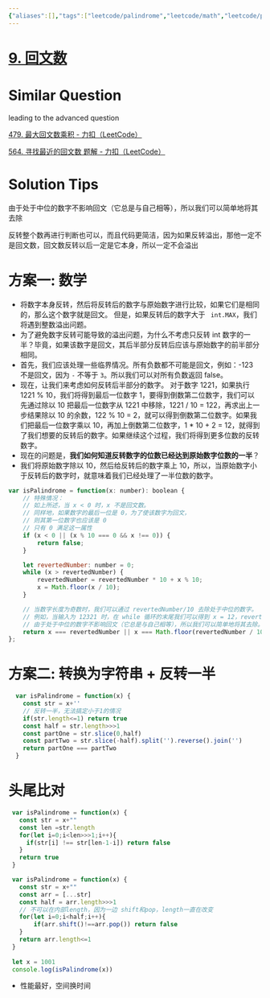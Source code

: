 ```yaml
---
{"aliases":[],"tags":["leetcode/palindrome","leetcode/math","leetcode/pointer/collision-pointer"],"review-dates":[],"dg-publish":true,"difficulty":"easy","date-created":"2023-05-20-Sat, 4:32:14 pm","date-modified":"2023-07-30-Sun, 3:26:31 pm","permalink":"/programming/basic/leetcode/9. 回文数/","dgPassFrontmatter":true}
---
```



# [9. 回文数](https://leetcode.cn/problems/palindrome-number/)

# Similar Question

leading to the advanced question

[479. 最大回文数乘积 - 力扣（LeetCode）](https://leetcode.cn/problems/largest-palindrome-product/)

[564. 寻找最近的回文数 题解 - 力扣（LeetCode）](https://leetcode.cn/problems/find-the-closest-palindrome/solution/gong-shui-san-xie-tan-xin-fen-xi-shang-x-vtr6/)

# Solution Tips

由于处于中位的数字不影响回文（它总是与自己相等），所以我们可以简单地将其去除

反转整个数再进行判断也可以，而且代码更简洁，因为如果反转溢出，那他一定不是回文数，回文数反转以后一定是它本身，所以一定不会溢出

# 方案一: 数学

- 将数字本身反转，然后将反转后的数字与原始数字进行比较，如果它们是相同的，那么这个数字就是回文。 但是，如果反转后的数字大于 ` int.MAX`，我们将遇到整数溢出问题。
- 为了避免数字反转可能导致的溢出问题，为什么不考虑只反转 int 数字的一半？毕竟，如果该数字是回文，其后半部分反转后应该与原始数字的前半部分相同。
- 首先，我们应该处理一些临界情况。所有负数都不可能是回文，例如：-123 不是回文，因为 `-` 不等于 `3`。所以我们可以对所有负数返回 false。
- 现在，让我们来考虑如何反转后半部分的数字。 对于数字 1221，如果执行 1221 % 10，我们将得到最后一位数字 1，要得到倒数第二位数字，我们可以先通过除以 10 把最后一位数字从 1221 中移除，1221 / 10 = 122，再求出上一步结果除以 10 的余数，122 % 10 = 2，就可以得到倒数第二位数字。如果我们把最后一位数字乘以 10，再加上倒数第二位数字，1 * 10 + 2 = 12，就得到了我们想要的反转后的数字。如果继续这个过程，我们将得到更多位数的反转数字。
- 现在的问题是，**我们如何知道反转数字的位数已经达到原始数字位数的一半**？
- 我们将原始数字除以 10，然后给反转后的数字乘上 10，所以，当原始数字小于反转后的数字时，就意味着我们已经处理了一半位数的数字。

```js
var isPalindrome = function(x: number): boolean {
    // 特殊情况：
    // 如上所述，当 x < 0 时，x 不是回文数。
    // 同样地，如果数字的最后一位是 0，为了使该数字为回文，
    // 则其第一位数字也应该是 0
    // 只有 0 满足这一属性
    if (x < 0 || (x % 10 === 0 && x !== 0)) {
        return false;
    }

    let revertedNumber: number = 0;
    while (x > revertedNumber) {
        revertedNumber = revertedNumber * 10 + x % 10;
        x = Math.floor(x / 10);
    }

    // 当数字长度为奇数时，我们可以通过 revertedNumber/10 去除处于中位的数字。
    // 例如，当输入为 12321 时，在 while 循环的末尾我们可以得到 x = 12，revertedNumber = 123，
    // 由于处于中位的数字不影响回文（它总是与自己相等），所以我们可以简单地将其去除。
    return x === revertedNumber || x === Math.floor(revertedNumber / 10);
};
```

# 方案二: 转换为字符串 + 反转一半

```js
  var isPalindrome = function(x) {
    const str = x+''
    // 反转一半，无法搞定小于1的情况
    if(str.length<=1) return true
    const half = str.length>>>1
    const partOne = str.slice(0,half)
    const partTwo = str.slice(-half).split('').reverse().join('')
    return partOne === partTwo
  }
```

# 头尾比对

 ```js
  var isPalindrome = function(x) {
    const str = x+""
    const len =str.length
    for(let i=0;i<len>>>1;i++){
      if(str[i] !== str[len-1-i]) return false
    }
    return true
  }
```

 ```js
  var isPalindrome = function(x) {
    const str = x+""
    const arr = [...str]
    const half = arr.length>>>1
    // 不可以在内部length，因为一边 shift和pop，length一直在改变
    for(let i=0;i<half;i++){
        if(arr.shift()!==arr.pop()) return false
    }
    return arr.length<=1
  }
  
  let x = 1001
  console.log(isPalindrome(x))
```

- 性能最好，空间换时间
